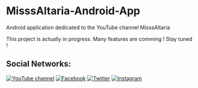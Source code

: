 # MisssAltaria-Android-App
Android application dedicated to the YouTube channel MisssAltaria

This project is actually in progress. Many features are comming ! Stay tuned ! 

## Social Networks:
[![YouTube channel](https://www.gstatic.com/images/icons/material/product/2x/youtube_64dp.png)](https://www.youtube.com/channel/UCaoEFlFORHrbzH11AueF_kw)
[![Facebook](https://image.freepik.com/icones-gratuites/facebook_318-136394.jpg)](https://www.facebook.com/misssaltaria/?fref=ts)
[![Twitter](https://cdn1.iconfinder.com/data/icons/logotypes/32/twitter-128.png)](https://twitter.com/MisssAltaria)
[![Instagram](https://cdn2.iconfinder.com/data/icons/social-icons-33/128/Instagram-128.png)](https://www.instagram.com/misssaltaria/)

